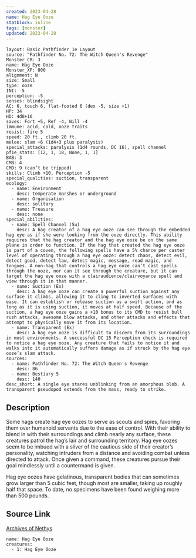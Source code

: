 ```yaml
---
created: 2023-04-28
name: Hag Eye Ooze
statblock: inline
tags: [monster]
updated: 2023-04-28
---
```

```statblock
layout: Basic Pathfinder 1e Layout
source: "Pathfinder No. 72: The Witch Queen's Revenge"
Monster_CR: 3
name: Hag Eye Ooze
Monster_XP: 800
alignment: N
size: Small
type: ooze
INI: -5
perception: -5
senses: blindsight
AC: 6, touch 6, flat-footed 6 (dex -5, size +1)
HP: 34
HD: 4d8+16
saves: Fort +5, Ref -4, Will -4
immune: acid, cold, ooze traits
resist: fire 5
speed: 20 ft., climb 20 ft.
melee: slam +6 (1d4+3 plus paralysis)
special_attacks: paralysis (1d4 rounds, DC 16), spell channel
pf1e_stats: [12, 1, 18, None, 1, 1]
BAB: 3
CMB: 4
CMD: 9 (can’t be tripped)
skills: Climb +10, Perception -5
special_qualities: suction, transparent
ecology:
  - name: Environment
    desc: temperate marshes or underground
  - name: Organisation
    desc: solitary
  - name: Treasure
    desc: none
special_abilities:
  - name: Spell Channel (Su)
    desc: A hag creator of a hag eye ooze can see through the embedded hag eye as if she were looking from the ooze directly. This ability requires that the hag creator and the hag eye ooze be on the same plane in order to function. If the hag that created the hag eye ooze is part of a coven, the following spells have a 5% chance per caster level of operating through a hag eye ooze: detect chaos, detect evil, detect good, detect law, detect magic, message, read magic, and tongues. A non-hag that controls a hag eye ooze can’t cast spells through the ooze, nor can it see through the creature, but it can target the hag eye ooze with a clairaudience/clairvoyance spell and view through it in that manner.
  - name: Suction (Ex)
    desc: A hag eye ooze can create a powerful suction against any surface it climbs, allowing it to cling to inverted surfaces with ease. It can establish or release suction as a swift action, and as long as it is using suction, it moves at half speed. Because of the suction, a hag eye ooze gains a +10 bonus to its CMD to resist bull rush attacks, awesome blow attacks, and other attacks and effects that attempt to physically move it from its location.
  - name: Transparent (Ex)
    desc: A hag eye ooze is difficult to discern from its surroundings in most environments. A successful DC 15 Perception check is required to notice a hag eye ooze. Any creature that fails to notice it and walks into it automatically suffers damage as if struck by the hag eye ooze’s slam attack.
sources:
  - name: Pathfinder No. 72: The Witch Queen's Revenge
    desc: 86
  - name: Bestiary 5
    desc: 140
desc_short: A single eye stares unblinking from an amorphous blob. A transparent pseudopod extends from the mass, ready to strike. 
```
## Description
Some hags create hag eye oozes to serve as scouts and spies, favoring them over humanoid servants due to the ease of control. With their ability to blend in with their surroundings and climb nearly any surface, these creatures patrol the hag’s lair and surrounding territory. Hag eye oozes seem to be imbued with a sliver of the cautious side of their creator’s personality, watching intruders from a distance and avoiding combat unless directed to attack. Once given a command, these creatures pursue their goal mindlessly until a countermand is given. 

Hag eye oozes have gelatinous, transparent bodies that can sometimes grow larger than 5 cubic feet, though most are smaller, taking up roughly half that space. To date, no specimens have been found weighing more than 500 pounds.
## Source Link
[Archives of Nethys](https://aonprd.com/MonsterDisplay.aspx?ItemName=Hag%20Eye%20Ooze)
```encounter-table
name: Hag Eye Ooze
creatures:
  - 1: Hag Eye Ooze
```
